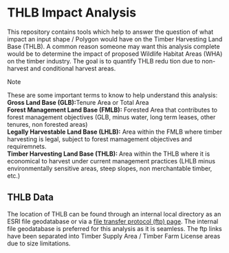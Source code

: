 # THLB Impact Analysis
This repository contains tools which help to answer the question of what impact
an input shape / Polygon would have on the Timber Harvesting Land Base (THLB). A 
common reason someone may want this analysis complete would be to determine the 
impact of proposed Wildlife Habitat Areas (WHA) on the timber industry. The 
goal is to quantify THLB redu tion due to non-harvest and conditional harvest 
areas.

>[!Note]
>These are some important terms to know to help understand this analysis:<br />
><strong>Gross Land Base (GLB):</strong>Tenure Area or Total Area<br />
><strong>Forest Management Land Base (FMLB):</strong> Forested Area that contributes to forest management objectives (GLB, minus water, long term leases, other tenures, non forested areas)<br />
><strong>Legally Harvestable Land Base (LHLB):</strong> Area within the FMLB where timber harvesting is legal, subject to forest mamagement objectives and requiremnets. <br />
><strong>Timber Harvesting Land Base (THLB): </strong>Area within the THLB where it is economical to harvest under current management practices (LHLB minus environmentally sensitive areas, steep slopes, non merchantable timber, etc.)

## THLB Data
The location of THLB can be found through an internal local directory as an ESRI
file geodatabase or via a [file transfer protocol (ftp) page](https://www.for.gov.bc.ca/ftp/HTS/external/!publish/DataCatalogue_FAIB_Data/THLB/). The internal file
geodatabase is preferred for this analysis as it is seamless. The ftp links have 
been separated into Timber Supply Area / Timber Farm License areas due to size 
limitations. 